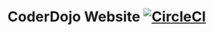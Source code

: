# CoderDojo Website [![CircleCI](https://circleci.com/gh/CoderDojoNavan/website.svg?style=svg)](https://circleci.com/gh/CoderDojoNavan/website)
